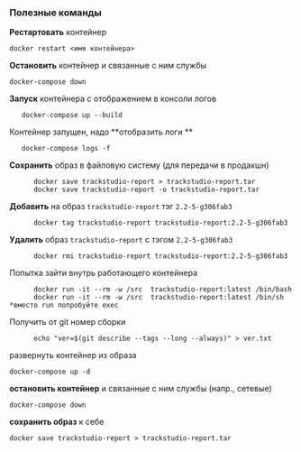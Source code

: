 ### Полезные команды  
  

**Рестартовать** контейнер 
```bush
docker restart <имя контейнера>
```

**Остановить** контейнер и связанные с ним службы  
   ```bush  
   docker-compose down   
   ```

**Запуск** контейнера с отображением в консоли логов  
   ```bush   
      docker-compose up --build  
   ```

Контейнер запущен, надо **отобразить логи **
   ```bush   
      docker-compose logs -f     
   ```  

**Сохранить** образ в файловую систему (для передачи в продакшн)  
```bush   
      docker save trackstudio-report > trackstudio-report.tar  
      docker save trackstudio-report -o trackstudio-report.tar   
```  

**Добавить** на образ `trackstudio-report` тэг `2.2-5-g306fab3`  
```bush  
      docker tag trackstudio-report trackstudio-report:2.2-5-g306fab3   
```

**Удалить** образ `trackstudio-report` с тэгом `2.2-5-g306fab3`  
```bush  
      docker rmi trackstudio-report trackstudio-report:2.2-5-g306fab3
```  

Попытка зайти внутрь работающего контейнера  
```bush   
      docker run -it --rm -w /src  trackstudio-report:latest /bin/bash  
      docker run -it --rm -w /src  trackstudio-report:latest /bin/sh               *вместо run попробуйте exec   
```  

Получить от git номер сборки  
```bush  
      echo "ver=$(git describe --tags --long --always)" > ver.txt   
```




развернуть контейнер из образа
```bush
docker-compose up -d
```

**остановить контейнер** и связанные с ним службы (напр., сетевые)
```bush
docker-compose down
```

**сохранить образ** к себе
```bush
docker save trackstudio-report > trackstudio-report.tar
```